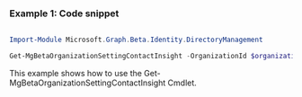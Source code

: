 ### Example 1: Code snippet

```powershell

Import-Module Microsoft.Graph.Beta.Identity.DirectoryManagement

Get-MgBetaOrganizationSettingContactInsight -OrganizationId $organizationId

```
This example shows how to use the Get-MgBetaOrganizationSettingContactInsight Cmdlet.

